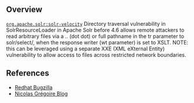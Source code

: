 ## Overview
[`org.apache.solr:solr-velocity`](http://search.maven.org/#search%7Cga%7C1%7Ca%3A%22solr-velocity%22)
Directory traversal vulnerability in SolrResourceLoader in Apache Solr before 4.6 allows remote attackers to read arbitrary files via a .. (dot dot) or full pathname in the tr parameter to solr/select/, when the response writer (wt parameter) is set to XSLT.  NOTE: this can be leveraged using a separate XXE (XML eXternal Entity) vulnerability to allow access to files across restricted network boundaries.

## References

- [Redhat Bugzilla](https://bugzilla.redhat.com/CVE-2013-6397)
- [Nicolas Grégoire Blog](http://www.agarri.fr/kom/archives/2013/11/27/compromising_an_unreachable_solr_server_with_cve-2013-6397/index.html)
